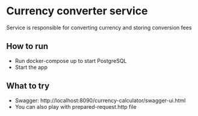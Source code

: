 # Currency converter service

Service is responsible for converting currency and storing conversion fees

## How to run
* Run docker-compose up to start PostgreSQL
* Start the app

## What to try

* Swagger: http://localhost:8090/currency-calculator/swagger-ui.html
* You can also play with prepared-request.http file